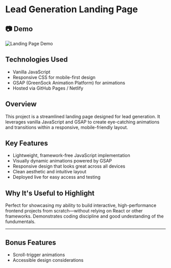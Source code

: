 # Lead Generation Landing Page

## 📷 Demo

![Landing Page Demo](https://github.com/user-attachments/images/lead-gen-page-port-thumb)

## Technologies Used
- Vanilla JavaScript
- Responsive CSS for mobile-first design
- GSAP (GreenSock Animation Platform) for animations
- Hosted via GitHub Pages / Netlify

## Overview
This project is a streamlined landing page designed for lead generation. It leverages vanilla JavaScript and GSAP to create eye-catching animations and transitions within a responsive, mobile-friendly layout.

## Key Features
- Lightweight, framework-free JavaScript implementation
- Visually dynamic animations powered by GSAP
- Responsive design that looks great across all devices
- Clean aesthetic and intuitive layout
- Deployed live for easy access and testing

## Why It's Useful to Highlight
Perfect for showcasing my ability to build interactive, high-performance frontend projects from scratch—without relying on React or other frameworks. Demonstrates coding discipline and good undestanding of the fundumentals.

---

## Bonus Features
- Scroll-trigger animations
- Accessible design considerations
